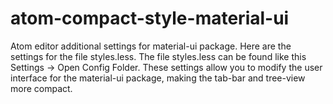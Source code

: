 # atom-compact-style-material-ui
Atom editor additional settings for material-ui package.
Here are the settings for the file styles.less.
The file styles.less can be found like this Settings -> Open Config Folder.
These settings allow you to modify the user interface for the material-ui package, making the tab-bar and tree-view more compact.

